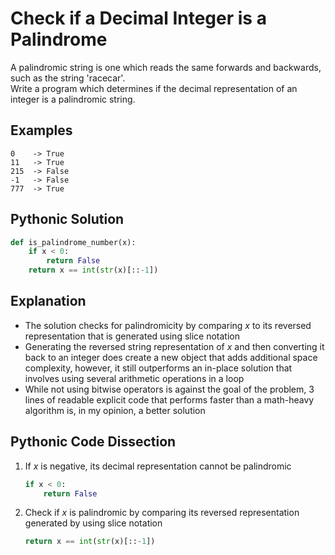 # Check if a Decimal Integer is a Palindrome
A palindromic string is one which reads the same forwards and backwards, such as the string 'racecar'.  
Write a program which determines if the decimal representation of an integer is a palindromic string.  
  
## Examples
```
0    -> True
11   -> True
215  -> False
-1   -> False
777  -> True
```
  
## Pythonic Solution
```python
def is_palindrome_number(x):
    if x < 0:
        return False
    return x == int(str(x)[::-1])
```
  
## Explanation
* The solution checks for palindromicity by comparing _x_ to its reversed representation that is generated using slice notation
* Generating the reversed string representation of _x_ and then converting it back to an integer does create a new object that adds additional space complexity, however, it still outperforms an in-place solution that involves using several arithmetic operations in a loop
* While not using bitwise operators is against the goal of the problem, 3 lines of readable explicit code that performs faster than a math-heavy algorithm is, in my opinion, a better solution
  
## Pythonic Code Dissection
1. If _x_ is negative, its decimal representation cannot be palindromic  
    ```python
    if x < 0:
        return False
    ```
2. Check if _x_ is palindromic by comparing its reversed representation generated by using slice notation
    ```python
    return x == int(str(x)[::-1])
    ```